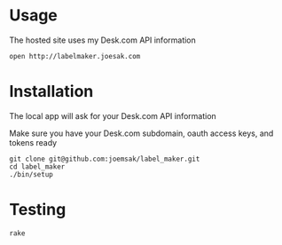 # Usage

The hosted site uses my Desk.com API information

```
open http://labelmaker.joesak.com
```

# Installation

The local app will ask for your Desk.com API information

Make sure you have your Desk.com subdomain, oauth access keys, and  tokens ready

```
git clone git@github.com:joemsak/label_maker.git
cd label_maker
./bin/setup
```

# Testing
```
rake
```
